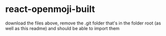 # react-openmoji-built

download the files above, remove the .git folder that's in the folder root (as well as this readme) and should be able to import them
